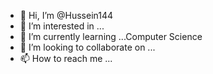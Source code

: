 - 👋 Hi, I’m @Hussein144
- 👀 I’m interested in ...
- 🌱 I’m currently learning ...Computer Science
- 💞️ I’m looking to collaborate on ...
- 📫 How to reach me ...

<!---
Hussein144/Hussein144 is a ✨ special ✨ repository because its `README.md` (this file) appears on your GitHub profile.
You can click the Preview link to take a look at your changes.
--->
